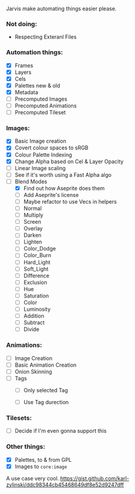 Jarvis make automating things easier please.

### Not doing:
- Respecting Exteranl Files

### Automation things:
- [x] Frames
- [x] Layers
- [x] Cels
- [x] Palettes new & old
- [x] Metadata
- [ ] Precomputed Images 
- [ ] Precomputed Animations 
- [ ] Precomputed Tileset

### Images:
- [x] Basic Image creation
- [x] Covert colour spaces to sRGB
- [x] Colour Palette Indexing
- [x] Change Alpha based on Cel & Layer Opacity
- [ ] Linear Image scaling
- [ ] See if it's worth using a Fast Alpha algo
- [ ] Blend Modes
    - [x] Find out how Aseprite does them
    - [ ] Add Aseprite's license
    - [ ] Maybe refactor to use Vecs in helpers
    - [ ] Normal
    - [ ] Multiply
    - [ ] Screen
    - [ ] Overlay
    - [ ] Darken
    - [ ] Lighten
    - [ ] Color_Dodge
    - [ ] Color_Burn
    - [ ] Hard_Light
    - [ ] Soft_Light
    - [ ] Difference
    - [ ] Exclusion
    - [ ] Hue
    - [ ] Saturation
    - [ ] Color
    - [ ] Luminosity
    - [ ] Addition
    - [ ] Subtract
    - [ ] Divide

### Animations:
- [ ] Image Creation
- [ ] Basic Animation Creation
- [ ] Onion Skinning
- [ ] Tags
    - [ ] Only selected Tag
    - [ ] Use Tag durection


### Tilesets:
- [ ] Decide if I'm even gonna support this

### Other things:
- [x] Palettes, to & from GPL 
- [x] Images to `core:image`

A use case very cool.
https://gist.github.com/karl-zylinski/ddc98344cb45468649df8e52d9247dff

